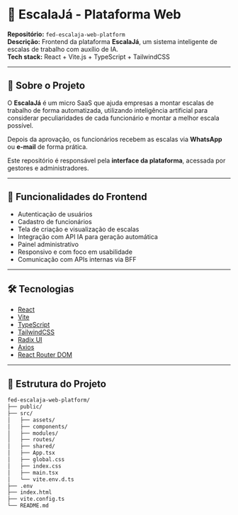 # 🧠 EscalaJá - Plataforma Web

**Repositório:** `fed-escalaja-web-platform`  
**Descrição:** Frontend da plataforma **EscalaJá**, um sistema inteligente de escalas de trabalho com auxílio de IA.  
**Tech stack:** React + Vite.js + TypeScript + TailwindCSS

---

## 🚀 Sobre o Projeto

O **EscalaJá** é um micro SaaS que ajuda empresas a montar escalas de trabalho de forma automatizada, utilizando inteligência artificial para considerar peculiaridades de cada funcionário e montar a melhor escala possível.

Depois da aprovação, os funcionários recebem as escalas via **WhatsApp** ou **e-mail** de forma prática.

Este repositório é responsável pela **interface da plataforma**, acessada por gestores e administradores.

---

## 🧩 Funcionalidades do Frontend

- Autenticação de usuários
- Cadastro de funcionários
- Tela de criação e visualização de escalas
- Integração com API IA para geração automática
- Painel administrativo
- Responsivo e com foco em usabilidade
- Comunicação com APIs internas via BFF

---

## 🛠️ Tecnologias

- [React](https://reactjs.org/)
- [Vite](https://vitejs.dev/)
- [TypeScript](https://www.typescriptlang.org/)
- [TailwindCSS](https://tailwindcss.com/)
- [Radix UI](https://www.radix-ui.com/)
- [Axios](https://axios-http.com/)
- [React Router DOM](https://reactrouter.com/)

---

## 📁 Estrutura do Projeto

```bash
fed-escalaja-web-platform/
├── public/
├── src/
│   ├── assets/
│   ├── components/
│   ├── modules/
│   ├── routes/
│   ├── shared/
│   ├── App.tsx
│   ├── global.css
│   ├── index.css
│   ├── main.tsx
│   └── vite.env.d.ts
├── .env
├── index.html
├── vite.config.ts
└── README.md